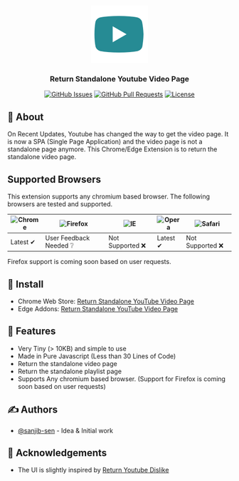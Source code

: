 <p align="center">
  <a href="" rel="noopener">
 <img width=128px height=128px src="/images/logo128.png" alt="Project logo"></a>
</p>

<h3 align="center">Return Standalone Youtube Video Page</h3>

<div align="center">

[![GitHub Issues](https://img.shields.io/github/issues/sanjib-sen/return-standalone-youtube-video-page)](https://github.com/sanjib-sen/return-standalone-youtube-video-page/issues)
[![GitHub Pull Requests](https://img.shields.io/github/issues-pr/sanjib-sen/return-standalone-youtube-video-page)](https://github.com/sanjib-sen/return-standalone-youtube-video-page/pulls)
[![License](https://img.shields.io/badge/license-MIT-blue.svg)](/LICENSE)
</div>


## 🧐 About

On Recent Updates, Youtube has changed the way to get the video page. It is now a SPA (Single Page Application) and the video page is not a standalone page anymore. This Chrome/Edge Extension is to return the standalone video page.

## Supported Browsers

This extension supports any chromium based browser. The following browsers are tested and supported.

![Chrome](https://raw.githubusercontent.com/alrra/browser-logos/master/src/chrome/chrome_48x48.png) | ![Firefox](https://raw.githubusercontent.com/alrra/browser-logos/master/src/firefox/firefox_48x48.png) | ![IE](https://raw.githubusercontent.com/alrra/browser-logos/master/src/edge/edge_48x48.png) | ![Opera](https://raw.githubusercontent.com/alrra/browser-logos/master/src/opera/opera_48x48.png) | ![Safari](https://raw.githubusercontent.com/alrra/browser-logos/master/src/safari/safari_48x48.png)
--- | --- | --- | --- | --- |
Latest ✔ | User Feedback Needed ❔ | Not Supported ❌ | Latest ✔ | Not Supported ❌ |

Firefox support is coming soon based on user requests.

## 🏁 Install

- Chrome Web Store: [Return Standalone YouTube Video Page](https://chrome.google.com/webstore/detail/return-standalone-youtube/kpeeiilndiddkdpbhdafkkgnjjlnllob)
- Edge Addons: [Return Standalone YouTube Video Page](https://microsoftedge.microsoft.com/addons/detail/return-standalone-youtube/jmfhicconabnelkpjihhfojjfaehpipg)

## 🎉 Features

- Very Tiny (> 10KB) and simple to use
- Made in Pure Javascript (Less than 30 Lines of Code)
- Return the standalone video page
- Return the standalone playlist page
- Supports Any chromium based browser. (Support for Firefox is coming soon based on user requests)

## ✍️ Authors

- [@sanjib-sen](https://github.com/sanjib-sen) - Idea & Initial work

## 🎉 Acknowledgements

- The UI is slightly inspired by [Return Youtube Dislike](https://github.com/Anarios/return-youtube-dislike)
